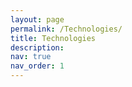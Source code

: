 ```yaml
---
layout: page
permalink: /Technologies/
title: Technologies
description: 
nav: true
nav_order: 1
---
```

